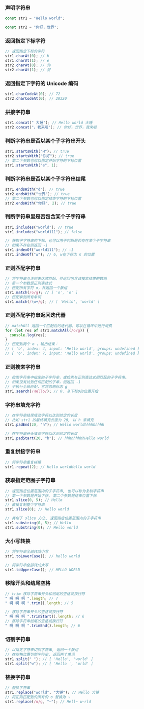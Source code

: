### 声明字符串

```js
const str1 = "Hello world";

const str2 = "你好，世界";
```

### 返回指定下标字符

```js
// 返回指定下标的字符
str1.charAt(0); // H
str1.charAt(1); // e
str2.charAt(0); // 你
str2.charAt(1); // 好
```

### 返回指定下字符的 Unicode 编码

```js
str1.charCodeAt(0); // 72
str2.charCodeAt(0); // 20320
```

### 拼接字符串

```js
str1.concat(" 大锤"); // Hello world 大锤
str2.concat("，我来啦"); // 你好，世界，我来啦
```

### 判断字符串是否以某个子字符串开头

```js
str1.startsWith("H"); // true
str2.startsWith("你好"); // true
// 第二个参数也可以指定开始字符的下标位置
str1.startsWith("e", 1);
```

### 判断字符串是否以某个子字符串结尾

```js
str1.endsWith("d"); // true
str2.endsWith("世界"); // true
// 第二个参数也可以指定结束字符的下标位置
str2.endsWith("你好", 2); // true
```

### 判断字符串里是否包含某个子字符串

```js
str1.includes("world"); // true
str1.includes("world111"); // false

// 获取子字符串的下标，也可以用于判断是否存在某个子字符串
// 如果不存在则返回 -1
str1.indexOf("world111"); // -1
str1.indexOf("w"); // 6, w在下标为 6 的位置
```

### 正则匹配字符串

```js
// 将字符串与正则表达式匹配，并返回包含该搜索结果的数组
// 第一个参数是正则表达式
// 匹配所有字符 o，并返回一个数组
str1.match(/o/g); // [ 'o', 'o' ]
// 匹配拿到所有单词
str1.match(/\w+/g); // [ 'Hello', 'world' ]
```

### 正则匹配字符串返回迭代器

```js
// matchAll 返回一个匹配后的迭代器，可以在循环中进行消费
for (let res of str1.matchAll(/o/g)) {
  console.log(res);
}
// 匹配到两个 o ，输出结果：
// [ 'o', index: 4, input: 'Hello world', groups: undefined ]
// [ 'o', index: 7, input: 'Hello world', groups: undefined ]
```

### 正则搜索字符串

```js
// 检索字符串中指定的子字符串，或检索与正则表达式相匹配的子字符串。
// 如果没有找到任何匹配的子串，则返回 -1
// 不执行全局匹配，它将忽略标志 g
str1.search(/Hello/); // 0, 从下标0的位置开始
```

### 字符串填充字符

```js
// 在字符串结尾填充字符以达到给定的长度
// 比如 str1 的最终填充长度为 20, 以 h 来填充
str1.padEnd(20, "h"); // Hello worldhhhhhhhhh

// 在字符串开头填充字符以达到给定的长度
str1.padStart(20, "h"); // hhhhhhhhhHello world
```

### 重复拼接字符串

```js
// 将字符串重复拼接
str1.repeat(2); // Hello worldHello world
```

### 获取指定范围子字符串

```js
// 返回指定位置范围内的子字符串, 也可以称为复制字符串
// 第一个参数是开始下标, 第二个参数是结束位置下标
str1.slice(0, 5); // Hello
// 直接复制整个字符串
str1.slice(0); // Hello world

// 类似于 slice 方法, 返回指定位置范围内的子字符串
str1.substring(0, 5); // Hello
str1.substring(0); // Hello world
```

### 大小写转换

```js
// 将字符串全部转成小写
str1.toLowerCase(); // hello world

// 将字符串全部转成大写
str1.toUpperCase(); // HELLO WORLD
```

### 移除开头和结尾空格

```js
// trim 移除字符串开头和结尾的空格或换行符
" 啊 啊 啊 ".length; // 7
" 啊 啊 啊 ".trim().length; // 5

// 移除字符串开头的空格或换行符
" 啊 啊 啊 ".trimStart().length; // 6
// 移除字符串结尾的空格或换行符
" 啊 啊 啊 ".trimEnd().length; // 6
```

### 切割字符串

```js
// 以指定字符来切割字符串, 返回一个数组
// 在空格位置切割字符串, 返回两个单词
str1.split(" "); // [ 'Hello', 'world' ]
str1.split("w"); // [ 'Hello ', 'orld' ]
```

### 替换字符串

```js
// 替换字符串
str1.replace("world", "大锤"); // Hello 大锤
// 将正则匹配到的所有的 o 替换为 ~
str1.replace(/o/g, "~"); // Hell~ w~rld
```

